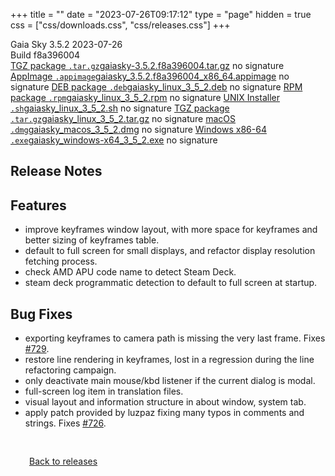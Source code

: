 +++
title = ""
date = "2023-07-26T09:17:12"
type = "page"
hidden = true
css = ["css/downloads.css", "css/releases.css"]
+++

<div class="download-container">
<div id="download-title">
<i class="fa-solid fa-tag"></i>
Gaia Sky <span class="downloads-version">3.5.2</span> 
<time class="downloads-releasedate" datetime="2023-07-26T09:17:12" title="Published: 2023-07-26T09:17:12"><i class="fa-solid fa-calendar"></i> 2023-07-26</time>
<div class="downloads-build">Build f8a396004</div></div>
<div class="download-section">
<a href="https://gaia.ari.uni-heidelberg.de/gaiasky/releases/3.5.2.f8a396004/gaiasky-3.5.2.f8a396004.tar.gz" class="download-button"><i class="fa-solid fa-file-zipper"></i> TGZ package <code>.tar.gz</code><span class="download-sub">gaiasky-3.5.2.f8a396004.tar.gz</span></a>
<span class="signature">no signature</span>
<a href="https://gaia.ari.uni-heidelberg.de/gaiasky/releases/3.5.2.f8a396004/gaiasky_3.5.2.f8a396004_x86_64.appimage" class="download-button"><i class="fa-solid fa-box-archive"></i> AppImage <code>.appimage</code><span class="download-sub">gaiasky_3.5.2.f8a396004_x86_64.appimage</span></a>
<span class="signature">no signature</span>
<a href="https://gaia.ari.uni-heidelberg.de/gaiasky/releases/3.5.2.f8a396004/gaiasky_linux_3_5_2.deb" class="download-button"><i class="fa-brands fa-debian"></i> DEB package <code>.deb</code><span class="download-sub">gaiasky_linux_3_5_2.deb</span></a>
<span class="signature">no signature</span>
<a href="https://gaia.ari.uni-heidelberg.de/gaiasky/releases/3.5.2.f8a396004/gaiasky_linux_3_5_2.rpm" class="download-button"><i class="fa-brands fa-fedora"></i> RPM package <code>.rpm</code><span class="download-sub">gaiasky_linux_3_5_2.rpm</span></a>
<span class="signature">no signature</span>
<a href="https://gaia.ari.uni-heidelberg.de/gaiasky/releases/3.5.2.f8a396004/gaiasky_linux_3_5_2.sh" class="download-button"><i class="fa fa-terminal"></i> UNIX Installer <code>.sh</code><span class="download-sub">gaiasky_linux_3_5_2.sh</span></a>
<span class="signature">no signature</span>
<a href="https://gaia.ari.uni-heidelberg.de/gaiasky/releases/3.5.2.f8a396004/gaiasky_linux_3_5_2.tar.gz" class="download-button"><i class="fa-solid fa-file-zipper"></i> TGZ package <code>.tar.gz</code><span class="download-sub">gaiasky_linux_3_5_2.tar.gz</span></a>
<span class="signature">no signature</span>
<a href="https://gaia.ari.uni-heidelberg.de/gaiasky/releases/3.5.2.f8a396004/gaiasky_macos_3_5_2.dmg" class="download-button"><i class="fa-brands fa-apple"></i> macOS <code>.dmg</code><span class="download-sub">gaiasky_macos_3_5_2.dmg</span></a>
<span class="signature">no signature</span>
<a href="https://gaia.ari.uni-heidelberg.de/gaiasky/releases/3.5.2.f8a396004/gaiasky_windows-x64_3_5_2.exe" class="download-button"><i class="fa-brands fa-windows"></i> Windows x86-64 <code>.exe</code><span class="download-sub">gaiasky_windows-x64_3_5_2.exe</span></a>
<span class="signature">no signature</span>
</div>
</div>

<section class="release-notes">

# Release Notes


## Features
- improve keyframes window layout, with more space for keyframes and better sizing of keyframes table.
- default to full screen for small displays, and refactor display resolution fetching process.
- check AMD APU code name to detect Steam Deck.
- steam deck programmatic detection to default to full screen at startup.

## Bug Fixes
- exporting keyframes to camera path is missing the very last frame. Fixes [#729](https://codeberg.org/gaiasky/gaiasky/issues/729).
- restore line rendering in keyframes, lost in a regression during the line refactoring campaign.
- only deactivate main mouse/kbd listener if the current dialog is modal.
- full-screen log item in translation files.
- visual layout and information structure in about window, system tab.
- apply patch provided by luzpaz fixing many typos in comments and strings. Fixes [#726](https://codeberg.org/gaiasky/gaiasky/issues/726).
</section>


<p class="center-text" style="padding: 30px;">
<i class="fa-solid fa-circle-arrow-left"></i> <a href="/downloads/releases">Back to releases</a>
</p>
